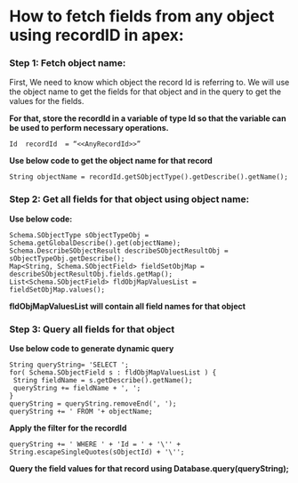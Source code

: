 # How to fetch fields from any object using recordID in apex:

### Step 1: Fetch object name:
First, We need to know which object the record Id is referring to. We will use the object name to get the fields for that object and in the query to get the values for the fields.

**For that, store the recordId in a variable of type Id so that the variable can be used to perform necessary operations.**
```
Id  recordId  = “<<AnyRecordId>>”
```

**Use below code to get the object name for that record**    
```
String objectName = recordId.getSObjectType().getDescribe().getName();
```
	
### Step 2: Get all fields for that object using object name:
**Use below code:**
```
Schema.SObjectType sObjectTypeObj = Schema.getGlobalDescribe().get(objectName);
Schema.DescribeSObjectResult describeSObjectResultObj = sObjectTypeObj.getDescribe();
Map<String, Schema.SObjectField> fieldSetObjMap = describeSObjectResultObj.fields.getMap();
List<Schema.SObjectField> fldObjMapValuesList = fieldSetObjMap.values();
```
**fldObjMapValuesList will contain all field names for that object**
	
### Step 3: Query all fields for that object
**Use below code to generate dynamic query**
```
String queryString= 'SELECT ';
for( Schema.SObjectField s : fldObjMapValuesList ) {
 String fieldName = s.getDescribe().getName();
 queryString += fieldName + ', ';
}
queryString = queryString.removeEnd(', ');
queryString += ' FROM '+ objectName;
```
**Apply the filter for the recordId**
```
queryString += ' WHERE ' + 'Id = ' + '\'' + String.escapeSingleQuotes(sObjectId) + '\'';
```
**Query the field values for that record using Database.query(queryString);**	
